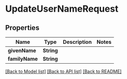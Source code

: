# UpdateUserNameRequest

## Properties
Name | Type | Description | Notes
------------ | ------------- | ------------- | -------------
**givenName** | **String** |  | 
**familyName** | **String** |  | 

[[Back to Model list]](../README.md#documentation-for-models) [[Back to API list]](../README.md#documentation-for-api-endpoints) [[Back to README]](../README.md)


